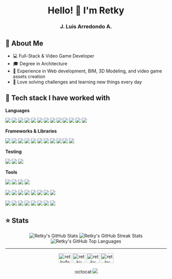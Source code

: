 <h1 align="center">Hello! 🦊 I'm Retky</h1>
<h3 align="center">J. Luis Arredondo A.</h3>

## 📜 About Me 
- 💻 Full-Stack & Video Game Developer
- 🎓 Degree in Architecture
- 💼 Experience in Web development, BIM, 3D Modeling, and video game assets creation
- 💚 Love solving challenges and learning new things every day


## 🧰 Tech stack I have worked with

**Languages**

[![](https://img.shields.io/badge/JavaScript-F7DF1E.svg?logo=javascript&logoColor=black)](https://developer.mozilla.org/en-US/docs/Web/JavaScript)
[![](https://img.shields.io/badge/Ruby-CC342D.svg?logo=ruby&logoColor=white)](https://www.ruby-lang.org/en/)
[![](https://img.shields.io/badge/Python-3776AB.svg?logo=python&logoColor=white)](https://www.python.org/)
[![](https://img.shields.io/badge/HTML5-E34F26.svg?logo=html5&logoColor=white)](https://developer.mozilla.org/en-US/docs/Web/Guide/HTML/HTML5)
[![](https://img.shields.io/badge/CSS3-1572B6.svg?logo=css3&logoColor=white)](https://developer.mozilla.org/en-US/docs/Web/CSS)
[![](https://img.shields.io/badge/C%23-239120.svg?logo=csharp&logoColor=white)](https://docs.microsoft.com/en-us/dotnet/csharp/)
[![](https://img.shields.io/badge/Java-ed8b00.svg?logo=coffeescript&logoColor=white)](https://www.oracle.com/java/)
[![](https://img.shields.io/badge/C%2B%2B-00599C.svg?logo=c%2B%2B&logoColor=white)](https://isocpp.org/)
[![](https://img.shields.io/badge/Lua-2C2D72.svg?logo=lua&logoColor=white)](https://www.lua.org/)
[![](https://img.shields.io/badge/PostgreSQL-316192.svg?logo=postgresql&logoColor=white)](https://www.postgresql.org/)
[![](https://img.shields.io/badge/MySQL-4479A1.svg?logo=mysql&logoColor=white)](https://www.mysql.com/)
[![](https://img.shields.io/badge/MongoDB-4ea94b.svg?logo=mongodb&logoColor=white)](https://www.mongodb.com/)
[![](https://img.shields.io/badge/Markdown-000000.svg?logo=markdown&logoColor=white)](https://www.markdownguide.org/)

**Frameworks & Libraries**

[![](https://img.shields.io/badge/React-20232A.svg?logo=react&logoColor=61DAFB)](https://reactjs.org/)
[![](https://img.shields.io/badge/Ruby_on_Rails-CC0000.svg?logo=ruby-on-rails&logoColor=white)](https://rubyonrails.org/)
[![](https://img.shields.io/badge/Node.js-339933.svg?logo=node.js&logoColor=white)](https://nodejs.org/en/)
[![](https://img.shields.io/badge/SASS-CC6699.svg?logo=sass&logoColor=white)](https://sass-lang.com)
[![](https://img.shields.io/badge/.NET-512BD4.svg?logo=.net&logoColor=white)](https://dotnet.microsoft.com/)
[![](https://img.shields.io/badge/Bootstrap-563D7C.svg?logo=bootstrap&logoColor=white)](https://getbootstrap.com/)
[![](https://img.shields.io/badge/Redux-764ABC.svg?logo=redux&logoColor=white)](https://redux.js.org/)
[![](https://img.shields.io/badge/Webpack-8DD6F9.svg?logo=webpack&logoColor=black)](https://webpack.js.org/)
[![](https://img.shields.io/badge/Sails.js-13acc2.svg?logo=sails.js&logoColor=white)](https://sailsjs.com/)
[![](https://img.shields.io/badge/Express-000000.svg?logo=express&logoColor=white)](https://expressjs.com/)
[![](https://img.shields.io/badge/Koa.js-008000.svg?logo=koa&logoColor=white)](https://koajs.com/)

**Testing**

[![](https://img.shields.io/badge/Jest-C21325.svg?logo=jest&logoColor=white)](https://jestjs.io/)
[![](https://img.shields.io/badge/RSpec-CC0000.svg?logo=ruby&logoColor=white)](https://rspec.info/)
[![](https://img.shields.io/badge/Mocha-8D6748.svg?logo=mocha&logoColor=white)](https://mochajs.org/)

**Tools**

[![](https://img.shields.io/badge/Unreal_Engine-313131.svg?logo=unreal-engine&logoColor=white)](https://unrealengine.com/)
[![](https://img.shields.io/badge/Godot-478CBF.svg?logo=godot&logoColor=white)](https://godotengine.org/)
[![](https://img.shields.io/badge/Unity-000000.svg?logo=unity&logoColor=white)](https://unity.com/)
[![](https://img.shields.io/badge/♥_Löve-2197C9.svg?logo=love&logoColor=white)](https://love2d.org/)

[![](https://img.shields.io/badge/Git-F05032.svg?logo=git&logoColor=white)](https://git-scm.com/)
[![](https://img.shields.io/badge/GitHub-181717.svg?logo=github&logoColor=white)]()
[![](https://img.shields.io/badge/GitLab-FCA121.svg?logo=gitlab&logoColor=white)](https://about.gitlab.com/)
[![](https://img.shields.io/badge/Firebase-EB8604.svg?logo=firebase&logoColor=FDC928)](https://firebase.google.com/)
[![](https://img.shields.io/badge/Postman-FF6C37.svg?logo=postman&logoColor=white)](https://www.postman.com/)
[![](https://img.shields.io/badge/Jira-0052CC.svg?logo=jira&logoColor=white)](https://www.atlassian.com/software/jira)
[![](https://img.shields.io/badge/Heroku-430098.svg?logo=heroku&logoColor=white)](https://www.heroku.com/)
[![](https://img.shields.io/badge/Netlify-00C7B7.svg?logo=netlify&logoColor=white)](https://www.netlify.com/)

[![](https://img.shields.io/badge/Blender-EA7600.svg?logo=blender&logoColor=white)](https://www.blender.org/)
[![](https://img.shields.io/badge/Adobe_Illustrator-330000.svg?logo=adobe-illustrator&logoColor=FE9A00)](https://www.adobe.com/products/illustrator.html)
[![](https://img.shields.io/badge/Adobe_Photoshop-001E36.svg?logo=adobe-photoshop&logoColor=00AAFF)](https://www.adobe.com/products/photoshop.html)
[![](https://img.shields.io/badge/Adobe_InDesign-3E021B.svg?logo=adobe-indesign&logoColor=FD3365)](https://www.adobe.com/products/indesign.html)
[![](https://img.shields.io/badge/AutoCAD-CC0302.svg?logo=autodesk&logoColor=white)](https://www.autodesk.com/products/autocad/overview)
[![](https://img.shields.io/badge/3Ds_Max-01A5A6.svg?logo=autodesk&logoColor=white)](https://www.autodesk.com/products/3ds-max/overview)
[![](https://img.shields.io/badge/Revit-265890.svg?logo=autodesk&logoColor=white)](https://www.autodesk.com/products/revit/overview)
[![](https://img.shields.io/badge/FL_Studio-F58A20.svg?logo=image-line&logoColor=white)](https://www.image-line.com/flstudio/)

## ⭐ Stats
<p align="center">
  <img src="https://github-readme-stats.vercel.app/api/?username=retky&count_private=true&theme=slateorange&show_icons=true" alt="Retky's GitHub Stats" />
  <img src="http://github-readme-streak-stats.herokuapp.com?user=retky&count_private=true&theme=slateorange" alt="Retky's GitHub Streak Stats" />
  <img src="https://github-readme-stats.vercel.app/api/top-langs/?username=retky&langs_count=8&count_private=true&layout=compact&theme=slateorange" alt="Retky's GitHub Top Languages" />
</p>

---

<p align="center">
  <a href="https://twitter.com/retkyfox" target="blank"><img align="center" src="https://raw.githubusercontent.com/rahuldkjain/github-profile-readme-generator/master/src/images/icons/Social/twitter.svg" alt="retkyfox" height="30" width="40" /></a>
  <a href="https://linkedin.com/in/retky" target="blank"><img align="center" src="https://raw.githubusercontent.com/rahuldkjain/github-profile-readme-generator/master/src/images/icons/Social/linked-in-alt.svg" alt="retky" height="30" width="40" /></a>
  <a href="https://stackoverflow.com/users/retky" target="blank"><img align="center" src="https://raw.githubusercontent.com/rahuldkjain/github-profile-readme-generator/master/src/images/icons/Social/stack-overflow.svg" alt="retky" height="30" width="40" /></a>
  <a href="https://medium.com/@retky" target="blank"><img align="center" src="https://raw.githubusercontent.com/rahuldkjain/github-profile-readme-generator/master/src/images/icons/Social/medium.svg" alt="retky" height="30" width="40" /></a>
  <br><br>
  :octocat:<img src="https://komarev.com/ghpvc/?username=retky&label=Profile%20views&color=f58200&style=flat"/>
</p>
